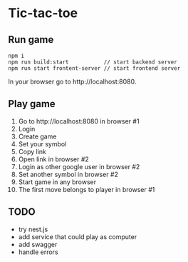 # Tic-tac-toe

## Run game

```
npm i
npm run build:start           // start backend server
npm run start frontent-server // start frontend server
```
In your browser go to http://localhost:8080.

## Play game

1. Go to http://localhost:8080 in browser #1
2. Login
3. Create game
4. Set your symbol
5. Copy link
6. Open link in browser #2
7. Login as other google user in browser #2
8. Set another symbol in browser #2
9. Start game in any browser
10. The first move belongs to player in browser #1

## TODO
- try nest.js
- add service that could play as computer
- add swagger
- handle errors